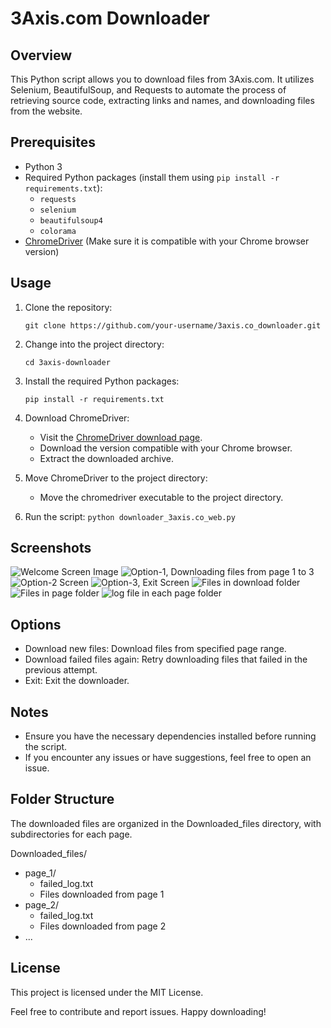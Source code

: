 # 3Axis.com Downloader

## Overview

This Python script allows you to download files from 3Axis.com. It utilizes Selenium, BeautifulSoup, and Requests to automate the process of retrieving source code, extracting links and names, and downloading files from the website.

## Prerequisites

- Python 3
- Required Python packages (install them using `pip install -r requirements.txt`):
  - `requests`
  - `selenium`
  - `beautifulsoup4`
  - `colorama`
- [ChromeDriver](https://sites.google.com/chromium.org/driver/) (Make sure it is compatible with your Chrome browser version)

## Usage

1. Clone the repository:
   ```
   git clone https://github.com/your-username/3axis.co_downloader.git

2. Change into the project directory:
   ```
   cd 3axis-downloader
3. Install the required Python packages:
   ```
   pip install -r requirements.txt

4. Download ChromeDriver:
   - Visit the <a href="https://sites.google.com/chromium.org/driver/downloads">ChromeDriver download page</a>.
   - Download the version compatible with your Chrome browser.
   - Extract the downloaded archive.

5. Move ChromeDriver to the project directory:
   - Move the chromedriver executable to the project directory.

6. Run the script:
   ```python downloader_3axis.co_web.py```

## Screenshots
![Welcome Screen Image](Screenshots\1.png)
![Option-1, Downloading files from page 1 to 3](Screenshots\3.png)
![Option-2 Screen](Screenshots\2.png)
![Option-3, Exit Screen](Screenshots\4.png)
![Files in download folder](Screenshots\5.png)
![Files in page folder](Screenshots\6.png)
![log file in each page folder](Screenshots\7.png)



## Options
- Download new files: Download files from specified page range.
- Download failed files again: Retry downloading files that failed in the previous attempt.
- Exit: Exit the downloader.

## Notes
- Ensure you have the necessary dependencies installed before running the script.
- If you encounter any issues or have suggestions, feel free to open an issue.


## Folder Structure
The downloaded files are organized in the Downloaded_files directory, with subdirectories for each page.

Downloaded_files/
 - page_1/
    - failed_log.txt
    - Files downloaded from page 1
 - page_2/
    - failed_log.txt
    - Files downloaded from page 2
 - ...


## License
This project is licensed under the MIT License.

Feel free to contribute and report issues. Happy downloading!
